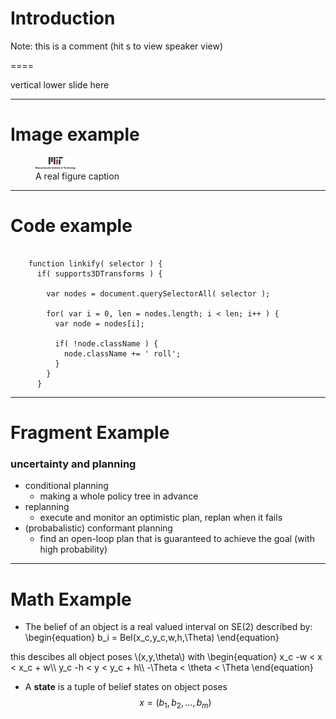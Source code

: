 
# Introduction

Note: this is a comment (hit s to view speaker view)

====

vertical lower slide here

----

# Image example


<figure>
<img src="media/logo.svg" style="width:15%"/>
 <figcaption>A real figure caption</figcaption> 
</figure>




----

# Code example

<pre><code class="hljs" data-trim contenteditable>
    function linkify( selector ) {
      if( supports3DTransforms ) {

        var nodes = document.querySelectorAll( selector );

        for( var i = 0, len = nodes.length; i &lt; len; i++ ) {
          var node = nodes[i];

          if( !node.className ) {
            node.className += ' roll';
          }
        }
      }
</code></pre>

----

# Fragment Example

### uncertainty and planning
* conditional planning <!-- .element: class="fragment" -->
    * making a whole policy tree in advance<!-- .element: class="fragment" -->
* replanning<!-- .element: class="fragment" -->
    * execute and monitor an optimistic plan, replan when it fails<!-- .element: class="fragment" -->
* (probabalistic) conformant planning <!-- .element: class="fragment" -->
    * find an open-loop plan that is guaranteed to achieve the goal (with high probability) <!-- .element: class="fragment" -->

----

# Math Example

* The belief of an object is a real valued interval on SE(2) described by:
\begin{equation}
b_i = Bel(x_c,y_c,w,h,\Theta)
\end{equation}

this descibes all object poses \\(x,y,\theta\\) with
\begin{equation}
x_c -w < x < x_c + w\\\\
y_c -h < y < y_c + h\\\\
-\Theta < \theta < \Theta
\end{equation}
* A **state** is a tuple of belief states on object poses $$x=(b_1, b_2, \ldots, b_m)$$

